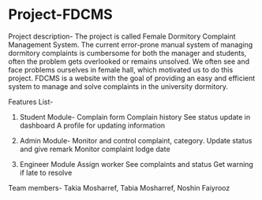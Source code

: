 # Project-FDCMS

Project description- The project is called Female Dormitory Complaint Management System.
The current error-prone manual system of managing dormitory complaints is cumbersome for both the manager and students, often the problem gets overlooked or remains unsolved.
We often see and face problems ourselves in female hall, which motivated us to do this project. FDCMS is a website with the goal of providing an easy and efficient system to manage and solve complaints in the university dormitory.

Features List- 

1. Student Module-
Complain form
Complain history
See status update in dashboard
A profile for updating information


2. Admin Module-
Monitor and control complaint, category.
Update status and give remark
Monitor complaint lodge date


3. Engineer Module
Assign worker
See complaints and status
Get warning if late to resolve

Team members- Takia Mosharref, Tabia Mosharref, Noshin Faiyrooz
